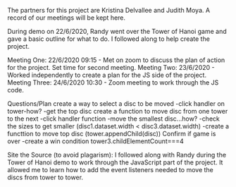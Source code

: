 The partners for this project are Kristina Delvallee and Judith Moya.  A record of our meetings will be kept here.

During demo on 22/6/2020, Randy went over the Tower of Hanoi game and gave a basic outline for what to do.  I followed along to help create the project.

Meeting One:  22/6/2020 09:15 - Met on zoom to discuss the plan of action for the project.  Set time for second meeting.
Meeting Two:  23/6/2020 - Worked independently to create a plan for the JS side of the project.
Meeting Three: 24/6/2020 10:30 - Zoom meeting to work through the JS code.  

Questions/Plan
create a way to select a disc to be moved
 -click handler on tower-how?
 -get the top disc
create a function to move disc from one tower to the next
 -click handler function 
 -move the smallest disc...how? 
 -check the sizes to get smaller (disc1.dataset.width < disc3.dataset.width)
 -create a functtion to move top disc (tower.appendChild(disc))
Confirm if game is over
  -create a win condition 
   tower3.childElementCount===4


Site the Source (to avoid plagarism):
I followed along with Randy during the Tower of Hanoi demo to work through the JavaScript part of the project.  It allowed me to learn how to add the event listeners needed to move the discs from tower to tower.  
